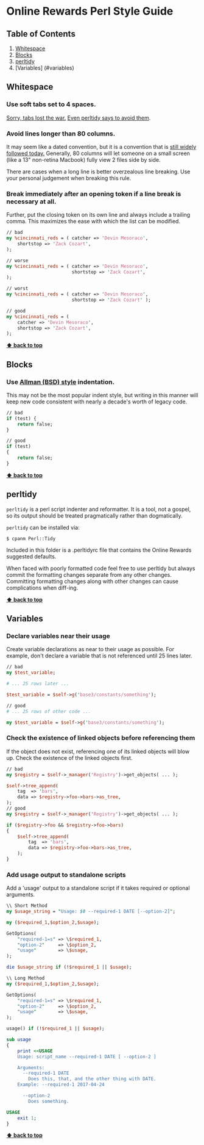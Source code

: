 # Online Rewards Perl Style Guide

## Table of Contents
  1. [Whitespace](#whitespace)
  1. [Blocks](#blocks)
  1. [perltidy](#perltidy)
  1. [Variables] (#variables)

## Whitespace

### Use soft tabs set to 4 spaces.
[Sorry, tabs lost the war.](http://sideeffect.kr/popularconvention) [Even perltidy says to avoid them](http://perltidy.sourceforge.net/perltidy.html#tabs).

### Avoid lines longer than 80 columns.

It may seem like a dated convention, but it is a convention that is [still widely followed today.](http://sideeffect.kr/popularconvention) Generally, 80 columns will let someone on a small screen (like a 13" non-retina Macbook) fully view 2 files side by side.

There are cases when a long line is better overzealous line breaking. Use your personal judgement when breaking this rule.

### Break immediately after an opening token if a line break is necessary at all.

Further, put the closing token on its own line and always include a trailing comma. This maximizes the ease with which the list can be modified.
```perl
// bad
my %cincinnati_reds = ( catcher => 'Devin Mesoraco',
    shortstop => 'Zack Cozart',
);

// worse
my %cincinnati_reds = ( catcher => 'Devin Mesoraco',
                        shortstop => 'Zack Cozart',
);

// worst
my %cincinnati_reds = ( catcher => 'Devin Mesoraco',
                        shortstop => 'Zack Cozart' );

// good
my %cincinnati_reds = (
    catcher => 'Devin Mesoraco',
    shortstop => 'Zack Cozart',
);
```

**[⬆ back to top](#table-of-contents)**

## Blocks

### Use [Allman (BSD) style](https://en.wikipedia.org/wiki/Indent_style#Allman_style) indentation.

This may not be the most popular indent style, but writing in this manner will keep new code consistent with nearly a decade's worth of legacy code.
```perl
// bad
if (test) {
    return false;
}

// good
if (test)
{
    return false;
}
```

**[⬆ back to top](#table-of-contents)**

## perltidy
`perltidy` is a perl script indenter and reformatter. It is a tool, not a gospel, so its output should be treated pragmatically rather than dogmatically.

`perltidy` can be installed via:

```shell
$ cpanm Perl::Tidy
```

Included in this folder is a .perltidyrc file that contains the Online Rewards suggested defaults.

When faced with poorly formatted code feel free to use perltidy but always commit the formatting changes separate from any other changes. Committing formatting changes along with other changes can cause complications when diff-ing.

**[⬆ back to top](#table-of-contents)**

## Variables

### Declare variables near their usage
Create variable declarations as near to their usage as possible.  For example, don't declare a variable that is not referenced until 25 lines later.
```perl
// bad
my $test_variable;

# ... 25 rows later ...

$test_variable = $self->g('base3/constants/something');

// good
# ... 25 rows of other code ...

my $test_variable = $self->g('base3/constants/something');
```

### Check the existence of linked objects before referencing them
If the object does not exist, referencing one of its linked objects will blow up.  Check the existence of the linked objects first.
```perl
// bad
my $registry = $self->_manager('Registry')->get_objects( ... );

$self->tree_append(
    tag  => 'bars',
    data => $registry->foo->bars->as_tree,
);
// good
my $registry = $self->_manager('Registry')->get_objects( ... );

if ($registry->foo && $registry->foo->bars)
{
    $self->tree_append(
        tag  => 'bars',
        data => $registry->foo->bars->as_tree,
    );
}
```

### Add usage output to standalone scripts
Add a 'usage' output to a standalone script if it takes required or optional arguments.
```perl
\\ Short Method
my $usage_string = "Usage: $0 --required-1 DATE [--option-2]";

my ($required_1,$option_2,$usage);

GetOptions(
    "required-1=s" => \$required_1,
    "option-2"     => \$option_2,
    "usage"        => \$usage,
);

die $usage_string if (!$required_1 || $usage);

\\ Long Method
my ($required_1,$option_2,$usage);

GetOptions(
    "required-1=s" => \$required_1,
    "option-2"     => \$option_2,
    "usage"        => \$usage,
);

usage() if (!$required_1 || $usage);

sub usage
{
    print <<USAGE
    Usage: script_name --required-1 DATE [ --option-2 ]

    Arguments:
      --required-1 DATE
        Does this, that, and the other thing with DATE.
	Example: --required-1 2017-04-24

      --option-2
        Does something.

USAGE
    exit 1;
}
```

**[⬆ back to top](#table-of-contents)**
